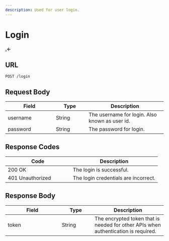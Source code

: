 ```yaml
---
description: Used for user login.
---
```


# Login

#### [.](./ "mention")<-

## URL

```
POST /login
```

## Request Body

<table><thead><tr><th width="137">Field</th><th width="88.33333333333331">Type</th><th>Description</th></tr></thead><tbody><tr><td>username</td><td>String</td><td>The username for login. Also known as user id.</td></tr><tr><td>password</td><td>String</td><td>The password for login.</td></tr></tbody></table>

## Response Codes

<table><thead><tr><th width="191">Code</th><th>Description</th></tr></thead><tbody><tr><td>200 OK</td><td>The login is successful.</td></tr><tr><td>401 Unauthorized</td><td>The login credentials are incorrect.</td></tr></tbody></table>

## Response Body

<table><thead><tr><th width="156">Field</th><th width="88.33333333333331">Type</th><th>Description</th></tr></thead><tbody><tr><td>token</td><td>String</td><td>The encrypted token that is needed for other APIs when authentication is required.</td></tr></tbody></table>

